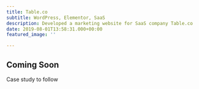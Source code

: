 ```yaml
---
title: Table.co
subtitle: WordPress, Elementor, SaaS
description: Developed a marketing website for SaaS company Table.co
date: 2019-08-01T13:58:31.000+00:00
featured_image: ''

---
```

<h2>Coming Soon</h2>
<p>Case study to follow</p>